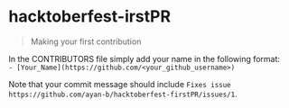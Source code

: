 # hacktoberfest-irstPR
> Making your first contribution

In the CONTRIBUTORS file simply add your name in the following format:  
`- [Your_Name](https://github.com/<your_github_username>)`

Note that your commit message should include `Fixes issue https://github.com/ayan-b/hacktoberfest-firstPR/issues/1`.
